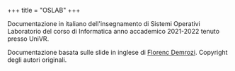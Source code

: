 +++
title = "OSLAB"
+++

Documentazione in italiano dell'insegnamento di Sistemi Operativi Laboratorio del corso di Informatica anno accademico 2021-2022 tenuto presso UniVR.

Documentazione basata sulle slide in inglese di [Florenc Demrozi](https://sites.google.com/view/florencdemrozi). Copyright degli autori originali.